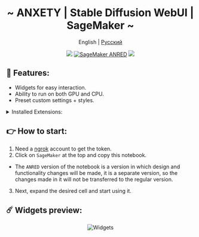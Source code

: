 <div align="center">

<h1 align="center">~ ANXETY | Stable Diffusion WebUI | SageMaker ~</h1>

English | [Русский ](./README-ru_RU.md)

</div>


<p align="center">
  <a href="https://studiolab.sagemaker.aws/import/github/anxety-solo/sd-webui-sagemaker/blob/main/notebooks/en/anxety-en.ipynb"><img src="https://img.shields.io/badge/SAGEMAKER-blue?style=for-the-badge&color=blue"></a>
  <a href="https://studiolab.sagemaker.aws/import/github/anxety-solo/sd-webui-sagemaker/blob/main/notebooks/en/anxety-en_ANRED.ipynb"><img alt="SageMaker ANRED" src="https://img.shields.io/badge/SAGEMAKER-orange?style=for-the-badge&label=ANRED&labelColor=grey&color=orange"></a>
  <a href="https://discordapp.com/users/565783561878372352"><img src="https://img.shields.io/badge/MY DISCORD-blue?style=for-the-badge&logo=discord&logoColor=white&color=blue"></a> <br>
</p>


## 🌟 Features:
  - Widgets for easy interaction.
  - Ability to run on both GPU and CPU.
  - Preset custom settings + styles.

<details>
<summary>Installed Extensions:</summary>

- [Config-Presets](https://github.com/Zyin055/Config-Presets)
- [Umi-AI-Wildcards](https://github.com/Tsukreya/Umi-AI-Wildcards)
- [additional-networks](https://github.com/kohya-ss/sd-webui-additional-networks)
- [adetailer](https://github.com/Bing-su/adetailer)
- [aspect-ratio-helper](https://github.com/thomasasfk/sd-webui-aspect-ratio-helper)
- [batchlinks](https://github.com/etherealxx/batchlinks-webui)
- [canvas-zoom](https://github.com/richrobber2/canvas-zoom)
- [cattpuccin](https://github.com/catppuccin/stable-diffusion-webui)
- [ControlNet](https://github.com/Mikubill/sd-webui-controlnet)
- [infinite-image-browsing](https://github.com/zanllp/sd-webui-infinite-image-browsing)
- [lora-block-weight](https://github.com/hako-mikan/sd-webui-lora-block-weight)
- [ncpt_colab_timer](https://github.com/NoCrypt/ncpt_colab_timer)
- [neutral-prompt](https://github.com/ljleb/sd-webui-neutral-prompt)
- [regional-prompter](https://github.com/hako-mikan/sd-webui-regional-prompter)
- [state](https://github.com/ilian6806/stable-diffusion-webui-state)
- [supermerger](https://github.com/hako-mikan/sd-webui-supermerger)
- [tag-complete](https://github.com/DominikDoom/a1111-sd-webui-tagcomplete)
- [wd14-tagger](https://github.com/picobyte/stable-diffusion-webui-wd14-tagger)

</details>



## 👉 How to start:
  1. Need a [ngrok](https://dashboard.ngrok.com/login) account to get the token.
  2. Click on `SageMaker` at the top and copy this notebook.
  - The `ANRED` version of the notebook is a version in which design and functionality changes will be made, it is a separate version, so the changes made in it will not be transferred to the regular version.
  3. Next, expand the desired cell and start using it.


## ☄️ Widgets preview:

<div align="center">

  ![Widgets](https://github.com/anxety-solo/demo/blob/main/img/en/sagemaker-widgets-preview_en.png)  
  
</div>
